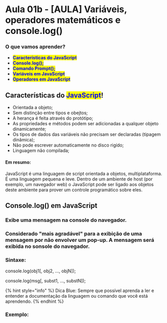 # Aula 01b - \[AULA] Variáveis, operadores matemáticos e console.log()

### O que vamos aprender?

* <mark style="color:blue;">**Características do JavaScript**</mark>
* <mark style="color:blue;">**Console.log();**</mark>
* <mark style="color:blue;">**Comando Prompt();**</mark>
* <mark style="color:blue;">**Variáveis em JavaScript**</mark>
* <mark style="color:blue;">**Operadores em JavaScript**</mark>

## Características do <mark style="color:blue;">JavaScript</mark>!

* Orientada a objeto;
* Sem distinção entre tipos e obejtos;
* A herança é feita através do protótipo;
* As propriedades e métodos podem ser adicionadas a qualquer objeto dinamicamente;
* Os tipos de dados das variáveis não precisam ser declaradas (tipagem dinâmica);
* Não pode escrever automaticamente no disco rigído;
* Linguagem não compilada;

#### Em resumo:

JavaScript é uma linguagem de script orientada a objetos, multiplataforma. É uma linguagem pequena e leve. Dentro de um ambiente de host (por exemplo, um navegador web) o JavaScript pode ser ligado aos objetos deste ambiente para prover um controle programático sobre eles.

## Console.log() em JavaScript

### Exibe uma mensagem na console do navegador.

### Considerado "mais agradável" para a exibição de uma mensagem por não envolver um pop-up. A mensagem será exibida no sonsole do navegador.

### Sintaxe:

console.log(obj1\[, obj2, ..., objN]);

console.log(msg\[, subst1, ..., substN]);

{% hint style="info" %}
Dica Blue: Sempre que possível aprenda a ler e entender a documentação da linguagem ou comando que você está aprendendo.
{% endhint %}

### Exemplo:&#x20;



###
